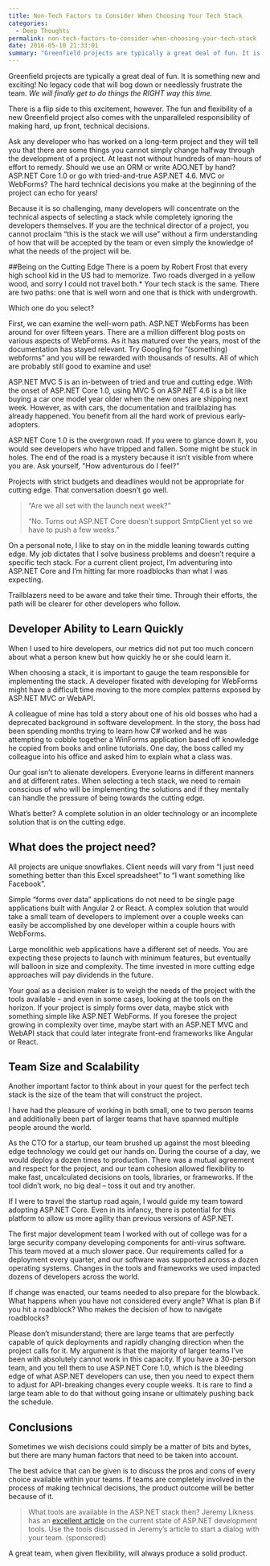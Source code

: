 ```yaml
---
title: Non-Tech Factors to Consider When Choosing Your Tech Stack
categories:
  - Deep Thoughts
permalink: non-tech-factors-to-consider-when-choosing-your-tech-stack
date: 2016-05-10 21:33:01
summary: "Greenfield projects are typically a great deal of fun. It is something new and exciting! No legacy code that will bog down or needlessly frustrate the team."
---
```


Greenfield projects are typically a great deal of fun. It is something new and exciting! No legacy code that will bog down or needlessly frustrate the team. *We will finally get to do things the RIGHT way this time.*

There is a flip side to this excitement, however. The fun and flexibility of a new Greenfield project also comes with the unparalleled responsibility of making hard, up front, technical decisions.

Ask any developer who has worked on a long-term project and they will tell you that there are some things you cannot simply change halfway through the development of a project. At least not without hundreds of man-hours of effort to remedy. Should we use an ORM or write ADO.NET by hand? ASP.NET Core 1.0 or go with tried-and-true ASP.NET 4.6. MVC or
WebForms? The hard technical decisions you make at the beginning of the project can echo for years!

Because it is so challenging, many developers will concentrate on the technical aspects of selecting a stack while completely ignoring the developers themselves. If you are the technical director of a project, you cannot proclaim “this is the stack we will use” without a firm understanding of how that will be accepted by the team or even simply the knowledge of what the needs of the project will be.

##Being on the Cutting Edge
There is a poem by Robert Frost that every high school kid in the US had to memorize. Two roads diverged in a yellow wood, and sorry I could not travel both.* Your tech stack is the same. There are two paths: one that is well worn and one that is thick with undergrowth.

Which one do you select?

First, we can examine the well-worn path. ASP.NET WebForms has been around for over fifteen years. There are a million different blog posts on various aspects of WebForms. As it has matured over the years, most of the documentation has stayed relevant. Try Googling for “(something) webforms” and you will be rewarded with thousands of results. All of which are probably still good to examine and use!

ASP.NET MVC 5 is an in-between of tried and true and cutting edge. With the onset of ASP.NET Core 1.0, using MVC 5 on ASP.NET 4.6 is a bit like buying a car one model year older when the new ones are shipping next week. However, as with cars, the documentation and trailblazing has already happened. You benefit from all the hard work of previous
early-adopters. 

ASP.NET Core 1.0 is the overgrown road. If you were to glance down it, you would see developers who have tripped and fallen. Some might be stuck in holes. The end of the road is a mystery because it isn’t visible from where you are. Ask yourself, "How adventurous do I feel?”

Projects with strict budgets and deadlines would not be appropriate for cutting edge. That conversation doesn’t go well. 

>“Are we all set with the launch next week?”
>
>“No. Turns out ASP.NET Core doesn’t support SmtpClient yet so we have to push a few weeks.”

On a personal note, I like to stay on in the middle leaning towards cutting edge. My job dictates that I solve business problems and doesn’t require a specific tech stack. For a current client project, I’m adventuring into ASP.NET Core and I’m hitting far more roadblocks than what I was expecting.

Trailblazers need to be aware and take their time. Through their efforts, the path will be clearer for other developers who follow. 

## Developer Ability to Learn Quickly

When I used to hire developers, our metrics did not put too much concern about what a person knew but how quickly he or she could learn it. 

When choosing a stack, it is important to gauge the team responsible for implementing the stack. A developer fixated with developing for WebForms might have a difficult time moving to the more complex patterns exposed by ASP.NET MVC or WebAPI.

A colleague of mine has told a story about one of his old bosses who had a deprecated background in software development. In the story, the boss had been spending months trying to learn how C\# worked and he was attempting to cobble together a WinForms application based off knowledge he copied from books and online tutorials. One day, the boss called my colleague into his office and asked him to explain what a class was.

Our goal isn’t to alienate developers. Everyone learns in different manners and at different rates. When selecting a tech stack, we need to remain conscious of who will be implementing the solutions and if they mentally can handle the pressure of being towards the cutting edge.

What’s better? A complete solution in an older technology or an incomplete solution that is on the cutting edge.

## What does the project need?

All projects are unique snowflakes. Client needs will vary from “I just need something better than this Excel spreadsheet” to “I want something like Facebook”.

Simple “forms over data” applications do not need to be single page applications built with Angular 2 or React. A complex solution that would take a small team of developers to implement over a couple weeks can easily be accomplished by one developer within a couple hours with WebForms.

Large monolithic web applications have a different set of needs. You are expecting these projects to launch with minimum features, but eventually will balloon in size and complexity. The time invested in more cutting edge approaches will pay dividends in the future. 

Your goal as a decision maker is to weigh the needs of the project with the tools available – and even in some cases, looking at the tools on the horizon. If your project is simply forms over data, maybe stick with something simple like ASP.NET WebForms. If you foresee the project growing in complexity over time, maybe start with an ASP.NET MVC and WebAPI stack that could later integrate front-end frameworks like Angular or React.

## Team Size and Scalability

Another important factor to think about in your quest for the perfect tech stack is the size of the team that will construct the project.

I have had the pleasure of working in both small, one to two person teams and additionally been part of larger teams that have spanned multiple people around the world.

As the CTO for a startup, our team brushed up against the most bleeding edge technology we could get our hands on. During the course of a day, we would deploy a dozen times to production. There was a mutual agreement and respect for the project, and our team cohesion allowed flexibility to make fast, uncalculated decisions on tools, libraries, or
frameworks. If the tool didn’t work, no big deal – toss it out and try another.

If I were to travel the startup road again, I would guide my team toward adopting ASP.NET Core. Even in its infancy, there is potential for this platform to allow us more agility than previous versions of ASP.NET.

The first major development team I worked with out of college was for a large security company developing components for anti-virus software. This team moved at a much slower pace. Our requirements called for a deployment every quarter, and our software was supported across a dozen operating systems. Changes in the tools and frameworks we used impacted dozens of developers across the world.

If change was enacted, our teams needed to also prepare for the blowback. What happens when you have not considered every angle? What is plan B if you hit a roadblock? Who makes the decision of how to navigate roadblocks?

Please don’t misunderstand; there are large teams that are perfectly capable of quick deployments and rapidly changing direction when the project calls for it. My argument is that the majority of larger teams I’ve been with absolutely cannot work in this capacity. If you have a 30-person team, and you tell them to use ASP.NET Core 1.0, which is the
bleeding edge of what ASP.NET developers can use, then you need to expect them to adjust for API-breaking changes every couple weeks. It is rare to find a large team able to do that without going insane or ultimately pushing back the schedule.

## Conclusions


Sometimes we wish decisions could simply be a matter of bits and bytes, but there are many human factors that need to be taken into account.

The best advice that can be given is to discuss the pros and cons of every choice available within your teams. If teams are completely involved in the process of making technical decisions, the product outcome will be better because of it.

> What tools are available in the ASP.NET stack then? Jeremy Likness has an [excellent
article](https://www.telerik.com/blogs/how-to-web-asp-net?utm_medium=external&utm_source=kgriffin&utm_campaign=dt-devcraft-apr16-webinar&utm_content=article) on the current state of ASP.NET development tools. Use the tools discussed in Jeremy’s article to start a dialog with your team. (sponsored)  

A great team, when given flexibility, will always produce a solid product.